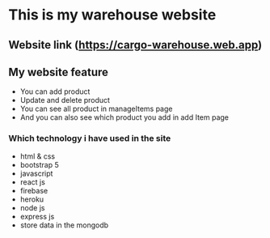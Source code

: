 # This is my warehouse website
## Website link (https://cargo-warehouse.web.app)
## My website feature
- You can add product
- Update and delete product
- You can see all product in manageItems page
- And you can also see which product you add in add Item page

### Which technology i have used in the site
- html & css
- bootstrap 5
- javascript 
- react js
- firebase 
- heroku 
- node js
- express js
- store data in the mongodb

